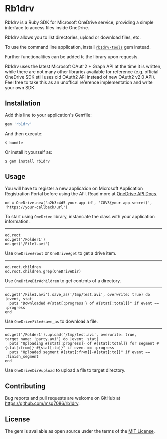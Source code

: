 # Rb1drv

Rb1drv is a Ruby SDK for Microsoft OneDrive service, providing a simple interface to access files inside OneDrive.

Rb1drv allows you to list directories, upload or download files, etc.

To use the command line application, install [`rb1drv-tools`](https://github.com/msg7086/rb1drv-tools) gem instead.

Further functionalities can be added to the library upon requests.

Rb1drv uses the latest Microsoft OAuth2 + Graph API at the time it is written, while there are not many other libraries available for reference (e.g. official OneDrive SDK still uses old OAuth2 API instead of new OAuth2 v2.0 API). Feel free to take this as an unoffical reference implementation and write your own SDK.

## Installation

Add this line to your application's Gemfile:

```ruby
gem 'rb1drv'
```

And then execute:

    $ bundle

Or install it yourself as:

    $ gem install rb1drv

## Usage

You will have to register a new application on Microsoft Application Registration Portal before using the API.
Read more at [OneDrive API Docs](https://github.com/OneDrive/onedrive-api-docs/blob/live/docs/rest-api/getting-started/graph-oauth.md).

    od = OneDrive.new('a2b3c4d5-your-app-id', 'C8V3{your-app-secret(', 'https://your-callback/url')

To start using `OneDrive` library, instanciate the class with your application information.

---

    od.root
    od.get('/Folder1')
    od.get('/File1.avi')

Use `OneDrive#root` or `OneDrive#get` to get a drive item.

---

    od.root.children
    od.root.children.grep(OneDriveDir)

Use `OneDriveDir#children` to get contents of a directory.

---

    od.get('/File1.avi').save_as('/tmp/test.avi', overwrite: true) do |event, stat|
      puts "Downloaded #{stat[:progress]} of #{stat[:total]}" if event == :progress
    end

Use `OneDriveFile#save_as` to download a file.

---

    od.get('/Folder1').upload('/tmp/test.avi', overwrite: true, target_name: 'party.avi') do |event, stat|
      puts "Uploading #{stat[:progress]} of #{stat[:total]} for segment #{stat[:from]}-#{stat[:to]}" if event == :progress
      puts "Uploaded segment #{stat[:from]}-#{stat[:to]}" if event == :finish_segment
    end

Use `OneDriveDir#upload` to upload a file to target directory.

## Contributing

Bug reports and pull requests are welcome on GitHub at https://github.com/msg7086/rb1drv.

## License

The gem is available as open source under the terms of the [MIT License](https://opensource.org/licenses/MIT).
